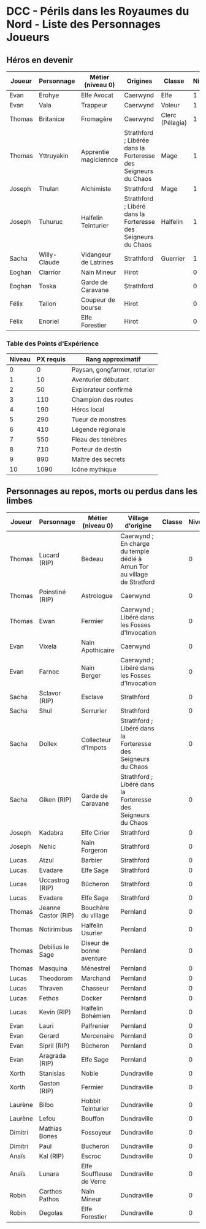 # DCC - Périls dans les Royaumes du Nord - Liste des Personnages Joueurs

## Héros en devenir

<!-- Caerwynd / Session 3 = 4 PX -->
<!-- Forteresse / Session 4 &  5 = 10 PX -->
<!-- Strathford / Session 6 = 4 PX -->
<!-- Hirot / Session 7 = 4 PX -->
<!-- Ulfehonar Session 8 = 6 PX -->

<!-- Un personnage au repos pour une session gagne la moitié des PX -->


| Joueur | Personnage   | Métier (niveau 0)     | Origines                                                       | Classe          | Niveau | PX                     |
|--------|--------------|-----------------------|----------------------------------------------------------------|-----------------|--------|------------------------|
| Evan   | Erohye       | Elfe Avocat           | Caerwynd                                                       | Elfe            | 1      | 25 <!-- 4+10+4+4+3 --> |
| Evan   | Vala         | Trappeur              | Caerwynd                                                       | Voleur          | 1      | 23 <!-- 4+10+4+2+3 --> |
| Thomas | Britanice    | Fromagère             | Caerwynd                                                       | Clerc (Pélagia) | 1      | 28 <!-- 4+10+4+4+6 --> |
| Thomas | Yttruyakin   | Apprentie magiciennce | Strathford ; Libérée dans la Forteresse des Seigneurs du Chaos | Mage            | 1      | 26 <!-- 4+10+4+2+6 --> |
| Joseph | Thulan       | Alchimiste            | Strathford                                                     | Mage            | 1      | 22 <!-- 0+10+4+2+6 --> |
| Joseph | Tuhuruc      | Halfelin Teinturier   | Strathford ; Libéré dans la Forteresse des Seigneurs du Chaos  | Halfelin        | 1      | 22 <!-- 0+10+4+2+6 --> |
| Sacha  | Willy-Claude | Vidangeur de Latrines | Strathford                                                     | Guerrier        | 1      | 19 <!-- 0+10+2+4+3 --> |
| Eoghan | Ciarrior     | Nain Mineur           | Hirot                                                          |                 | 0      | 10 <!-- 0+0+0+4+6 -->  |
| Eoghan | Toska        | Garde de Caravane     | Strathford                                                     |                 | 0      | 10 <!-- 0+0+0+4+6 -->  |
| Félix  | Talion       | Coupeur de bourse     | Hirot                                                          |                 | 0      |  7 <!-- 0+0+0+4+3 -->  |
| Félix  | Enoriel      | Elfe Forestier        | Hirot                                                          |                 | 0      |  7 <!-- 0+0+0+4+3 -->  |

### Table des Points d'Expérience

| Niveau | PX requis | Rang approximatif              |
|--------|-----------|--------------------------------|
| 0      | 0         | Paysan, gongfarmer, roturier   |
| 1      | 10        | Aventurier débutant            |
| 2      | 50        | Explorateur confirmé           |
| 3      | 110       | Champion des routes            |
| 4      | 190       | Héros local                    |
| 5      | 290       | Tueur de monstres              |
| 6      | 410       | Légende régionale              |
| 7      | 550       | Fléau des ténèbres             |
| 8      | 710       | Porteur de destin              |
| 9      | 890       | Maître des secrets             |
| 10     | 1090      | Icône mythique                 |

## Personnages au repos, morts ou perdus dans les limbes

| Joueur | Personnage | Métier (niveau 0) | Village d'origine | Classe | Niveau | PX |
| ---- | ---- | ---- | ---- | ---- | ---- | ---- |
| Thomas | Lucard (RIP) | Bedeau | Caerwynd ; En charge du temple dédié à Amun Tor au village de Stratford |  | 0 | | 
| Thomas | Poinstiné (RIP) | Astrologue | Caerwynd |  | 0 | |  
| Thomas | Ewan | Fermier | Caerwynd ; Libéré dans les Fosses d'Invocation |  | 0 | 14 |
| Evan | Vixela |  Nain Apothicaire | Caerwynd |  | 0 | 14 |
| Evan | Farnoc |  Nain Berger | Caerwynd ; Libéré dans les Fosses d'Invocation |  | 0 | 14 |
| Sacha | Sclavor (RIP) | Esclave | Strathford |  | 0 |  |
| Sacha | Shul | Serrurier | Strathford |  | 0 | 10 |
| Sacha | Dollex | Collecteur d'Impots | Strathford ; Libéré dans la Forteresse des Seigneurs du Chaos |  | 0 | 10 |
| Sacha | Giken (RIP) | Garde de Caravane | Strathford ; Libéré dans la Forteresse des Seigneurs du Chaos |  | 0 |  |
| Joseph | Kadabra | Elfe Cirier | Strathford |  | 0 | 10 |
| Joseph | Nehic | Nain Forgeron | Strathford |  | 0 | 10 |
| Lucas | Atzul | Barbier | Strathford |  | 0 | 10 |
| Lucas | Evadare | Elfe Sage | Strathford |  | 0 | 10 |
| Lucas | Uccastrog (RIP) | Bûcheron | Strathford |  | 0 | |
| Lucas | Evadare | Elfe Sage | Strathford |  | 0 | 10 |
| Thomas | Jeanne Castor (RIP) | Bouchère du village | Pernland |  | 0 | |
| Thomas | Notirimibus | Halfelin Usurier | Pernland |  | 0 | 10 |
| Thomas | Debilius le Sage | Diseur de bonne aventure | Pernland |  | 0 | 10 |
| Thomas |Masquina | Ménestrel | Pernland |  | 0 | 10 |
| Lucas | Theodorom | Marchand | Pernland |  | 0 | 10 |
| Lucas | Thraven | Chasseur | Pernland |  | 0 | 10 |
| Lucas | Fethos | Docker | Pernland |  | 0 | 10 |
| Lucas | Kevin (RIP) | Halfelin Bohémien | Pernland |  | 0 |  |
| Evan | Lauri | Palfrenier | Pernland |  | 0 | 10 |
| Evan | Gerard | Mercenaire | Pernland |  | 0 | 10 |
| Evan | Sipril (RIP) | Bûcheron | Pernland |  | 0 |  |
| Evan | Aragrada (RIP) | Elfe Sage | Pernland |  | 0 |  |
| Xorth | Stanislas | Noble | Dundraville |  | 0 | 10 |
| Xorth | Gaston (RIP) | Fermier | Dundraville |  | 0 | |
| Laurène | Bilbo | Hobbit Teinturier  | Dundraville |  | 0 | 10 |
| Laurène | Lefou | Bouffon | Dundraville |  | 0 | 10 |
| Dimitri | Mathias Bones | Fossoyeur | Dundraville |  | 0 | 10 |
| Dimitri | Paul | Bucheron | Dundraville |  | 0 | 10 |
| Anaïs | Kal (RIP) | Escroc | Dundraville |  | 0 |  |
| Anaïs | Lunara | Elfe Souffleuse de Verre | Dundraville |  | 0 | 10 |
| Robin | Carthos Pathos | Nain Mineur | Dundraville |  | 0 | 10 |
| Robin | Degolas | Elfe Forestier | Dundraville |  | 0 | 10 |
